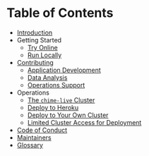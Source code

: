 # Table of Contents

- [Introduction](README.md)
- Getting Started
  - [Try Online](getting-started/try-online.md)
  - [Run Locally](getting-started/run-locally.md)
- [Contributing](CONTRIBUTING.md)
  - [Application Development](contributing/app-dev.md)
  - [Data Analysis](contributing/data-analysis.md)
  - [Operations Support](contributing/operations-support.md)
- Operations
  - [The `chime-live` Cluster](./operations/chime-live-cluster.md)
  - [Deploy to Heroku](./operations/heroku.md)
  - [Deploy to Your Own Cluster](./operations/byok8s.md)
  - [Limited Cluster Access for Deployment][1]
- [Code of Conduct](CODE_OF_CONDUCT.md)
- [Maintainers](MAINTAINERS.md)
- [Glossary](GLOSSARY.md)

[1]: ./operations/limited-kubeconfigs/limited-kubeconfigs.md
